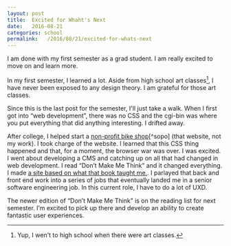 ```yaml
---
layout: post
title:  Excited for Whaht's Next
date:   2016-08-21
categories: school
permalink:   /2016/08/21/excited-for-whats-next
---
```


I am done with my first semester as a grad student. I am really excited to move on and learn more.

In my first semester, I learned a lot. Aside from high school art classes[^art], I have never been exposed to any design theory. I am grateful for those art classes.

Since this is the last post for the semester, I'll just take a walk. When I first got into “web development”, there was no CSS and the cgi-bin was where you put everything that did anything interesting. I drifted away.

After college, I helped start a [non-profit bike shop](http://sopobikes.org/)[^sopo] (that website, not my work). I took charge of the website. I learned that this CSS thing happened and that, for a moment, the browser war was over. I was excited. I went about developing a CMS and catching up on all that had changed in web development. I read “Don’t Make Me Think” and it changed everything. I made [a site based on what that book taught me.](https://web.archive.org/web/20070811180020/http://www.sopobikes.org/). I parlayed that back and front end work into a series of jobs that eventually landed me in a senior software engineering job. In this current role, I have to do a lot of UXD.

The newer edition of “Don’t Make Me Think” is on the reading list for next semester. I’m excited to pick up there and develop an ability to create fantastic user experiences.

[^art]: Yup, I wen't to high school when there were art classes.
